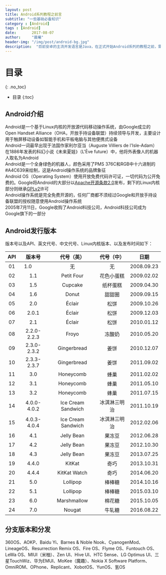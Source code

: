 ```yaml
---
layout: post
title: Android系列教程之前言
subtitle: "一些基础必备知识"
category : [Android]
tags : [Android]
date:       2017-08-07
author:     "晨曦"
header-img: "/img/post/android-bg.jpg"
description:  "目前安卓的主流开发语言是Java，在正式开始Android系列的教程之前，需要知道一些基本内容"
---
```

  
# 目录
{: .no_toc}

* 目录
{:toc}


## Android介绍  
Android是一个基于Linux内核的开放源代码移动操作系统，由Google成立的Open Handset Alliance（OHA，开放手持设备联盟）持续领导与开发，主要设计用于触屏移动设备如智能手机和平板电脑与其他便携式设备  
Android一词最早出现于法国作家利尔亚当（Auguste Villiers de l'Isle-Adam）在1886年发表的科幻小说《未来夏娃》（L'Ève future）中，他将外表像人的机器人取名为Android  
Android是一个全身绿色的机器人，颜色采用了PMS 376C和RGB中十六进制的#A4C639来绘制，这是Android操作系统的品牌象征  
Android OS（Operating System）使用开放免费代码许可证，一切代码为公开免费的。Google将Android的大部分以[Apache开源条款2.0](http://www.apache.org/licenses/LICENSE-2.0.html "介绍")发布，剩下的Linux内核部分则继承[GPLv2](http://www.gnu.org/licenses/old-licenses/gpl-2.0.html "介绍")许可  
Android操作系统是完全免费开源的，任何厂商都不须经过Google和开放手持设备联盟的授权随意使用Android操作系统   
2005年7月11日，Google收购了Android科技公司，Android科技公司成为Google旗下的一部分  
## Android发行版本  
版本号以及API、英文代号、中文代号、Linux内核版本、以及发布时间如下：  

 API  | 版本号 |代号（英）|代号（中）|日期|
:--:|:--:|:--:|:--:|:--:|
01|1.0         |无 |无 |2008.09.23 |
02|1.1         |Petit Four |花色小蛋糕 |2009.02.02 |
03|1.5         |Cupcake |纸杯蛋糕 |2009.04.30 |
04|1.6         |Donut |甜甜圈 |2009.09.15 |
05|2.0         |Éclair |松饼 |2009.10.26 |
06|2.0.1       |Éclair|松饼 |2009.12.03 |
07|2.1         |Éclair |松饼 |2010.01.12 |
08|2.2.0-2.2.3 |Froyo |冻酸奶 |2010.05.20 |
09|2.3.0-2.3.2 |Gingerbread |姜饼 |2010.12.07 |
10|2.3.3-2.3.7 |Gingerbread |姜饼 |2011.09.02 |
11|3.0         |Honeycomb |蜂巢 |2011.02.02 |
12|3.1         |Honeycomb|蜂巢 |2011.05.10 |
13|3.2         |Honeycomb |蜂巢 |2011.07.15 |
14|4.0.0-4.0.2 |Ice Cream Sandwich|冰淇淋三明治|2011.10.19 |
15|4.0.3-4.0.4 |Ice Cream Sandwich |冰淇淋三明治|2012.02.06 |
16|4.1         |Jelly Bean |果冻豆 |2012.06.28 |
17|4.2         |Jelly Bean |果冻豆 |2012.10.30 |
18|4.3         |Jelly Bean |果冻豆 |2013.07.25 |
19|4.4.0       |KitKat |奇巧 |2013.10.31 |
20|4.4.4       |KitKat Watch|奇巧 |2014.06.20 |
21|5.0         |Lollipop |棒棒糖 |2014.10.16 |
22|5.1         |Lollipop |棒棒糖 |2015.03.10 |
23|6.0         |Marshmallow |棉花糖 |2015.10.05 |
24|7.0         |Nougat |牛轧糖 |2016.08.22 |
## 分支版本和分发  
360OS、AOKP、Baidu Yi、Barnes & Noble Nook、CyanogenMod、LineageOS、Resurrection Remix OS、Fire OS、Flyme OS、Funtouch OS、LeWa OS、MIUI（米柚）、Zen UI、Hive UI、HTC Sense、LG Optimus UI、三星TouchWiz、华为EMUI、MoKee（魔趣）、Nokia X Software Platform、OmniROM、OPhone、Replicant、XobotOS、YunOS、氢OS  

